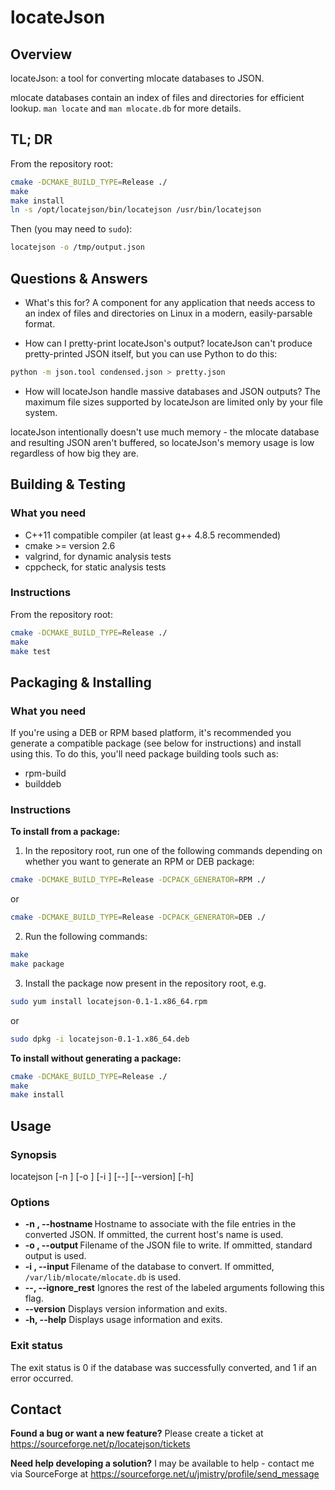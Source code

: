 # locateJson

## Overview

locateJson: a tool for converting mlocate databases to JSON.

mlocate databases contain an index of files and directories for efficient lookup. `man locate` and `man mlocate.db` for more details.

## TL; DR

From the repository root:

```bash
cmake -DCMAKE_BUILD_TYPE=Release ./
make
make install
ln -s /opt/locatejson/bin/locatejson /usr/bin/locatejson
```

Then (you may need to `sudo`):

```bash
locatejson -o /tmp/output.json
```

## Questions & Answers

+ What's this for?
A component for any application that needs access to an index of files and directories on Linux in a modern, easily-parsable format.

+ How can I pretty-print locateJson's output?
locateJson can't produce pretty-printed JSON itself, but you can use Python to do this:

```bash
python -m json.tool condensed.json > pretty.json
```

+ How will locateJson handle massive databases and JSON outputs?
The maximum file sizes supported by locateJson are limited only by your file system.

locateJson intentionally doesn't use much memory - the mlocate database and resulting JSON aren't buffered, so locateJson's memory usage is low regardless of how big they are.

## Building & Testing

### What you need

+ C++11 compatible compiler (at least g++ 4.8.5 recommended)
+ cmake >= version 2.6
+ valgrind, for dynamic analysis tests
+ cppcheck, for static analysis tests

### Instructions

From the repository root:

```bash
cmake -DCMAKE_BUILD_TYPE=Release ./
make
make test
```

## Packaging & Installing

### What you need

If you're using a DEB or RPM based platform, it's recommended you generate a compatible package (see below for instructions) and install using this. To do this, you'll need package building tools such as:

+ rpm-build
+ builddeb

### Instructions

**To install from a package:**

1. In the repository root, run one of the following commands depending on whether you want to generate an RPM or DEB package:

```bash
cmake -DCMAKE_BUILD_TYPE=Release -DCPACK_GENERATOR=RPM ./
```

or

```bash
cmake -DCMAKE_BUILD_TYPE=Release -DCPACK_GENERATOR=DEB ./
```

2. Run the following commands:

```bash
make
make package
```

3. Install the package now present in the repository root, e.g.

```bash
sudo yum install locatejson-0.1-1.x86_64.rpm 
```

or

```bash
sudo dpkg -i locatejson-0.1-1.x86_64.deb
```

**To install without generating a package:**

```bash
cmake -DCMAKE_BUILD_TYPE=Release ./
make
make install
```

## Usage

### Synopsis

locatejson [-n <string>] [-o <filename>] [-i <filename>] [--] [--version] [-h]

### Options

+ **-n <string>,  --hostname <string>** Hostname to associate with the file entries in the converted JSON. If ommitted, the current host's name is used.
+ **-o <filename>,  --output <filename>** Filename of the JSON file to write. If ommitted, standard output is used.
+ **-i <filename>,  --input <filename>** Filename of the database to convert. If ommitted, `/var/lib/mlocate/mlocate.db` is used.
+ **--,  --ignore_rest** Ignores the rest of the labeled arguments following this flag.
+ **--version** Displays version information and exits.
+ **-h,  --help** Displays usage information and exits.

### Exit status

The exit status is 0 if the database was successfully converted, and 1 if an error occurred.

## Contact

**Found a bug or want a new feature?** Please create a ticket at https://sourceforge.net/p/locatejson/tickets

**Need help developing a solution?** I may be available to help - contact me via SourceForge at https://sourceforge.net/u/jmistry/profile/send_message

